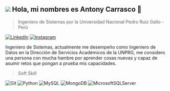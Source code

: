 ## <img src="https://media1.giphy.com/media/zhYSVCirREeIZtONCI/giphy.webp?cid=ecf05e47c06octm6cg4e4vdqgoxww4d0jy8p5p30e0zmbsbq&ep=v1_stickers_search&rid=giphy.webp&ct=s"> Hola, mi nombres es Antony Carrasco 👋
>Ingeniero de Sistemas por la Universidad Nacional Pedro Ruiz Gallo - Perú

[![LinkedIn](https://img.shields.io/badge/linkedin-%230077B5.svg?style=for-the-badge&logo=linkedin&logoColor=white)](https://www.linkedin.com/in/antony-yonatan-carrasco-alarcon-68a23a324/)
[![Instagram](https://img.shields.io/badge/Instagram-%23E4405F.svg?style=for-the-badge&logo=Instagram&logoColor=white)](https://www.instagram.com/antonycarrasco25/)

Ingeniero de Sistemas, actualmente me desempeño como Ingeniero de Datos en la Dirección de Servicios Académicos de la UNPRG, me considero una persona con mucha hambre por aprender cosas nuevas y capaz de asumir retos que pongan a prueba mis capacidades.

>Soft Skill

![Git](https://img.shields.io/badge/git-%23F05033.svg?style=for-the-badge&logo=git&logoColor=white)
![Python](https://img.shields.io/badge/python-3670A0?style=for-the-badge&logo=python&logoColor=ffdd54)
![MySQL](https://img.shields.io/badge/mysql-4479A1.svg?style=for-the-badge&logo=mysql&logoColor=white)
![MongoDB](https://img.shields.io/badge/MongoDB-%234ea94b.svg?style=for-the-badge&logo=mongodb&logoColor=white)
![MicrosoftSQLServer](https://img.shields.io/badge/Microsoft%20SQL%20Server-CC2927?style=for-the-badge&logo=microsoft%20sql%20server&logoColor=white)